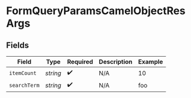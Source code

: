 # FormQueryParamsCamelObjectResArgs


## Fields

| Field              | Type               | Required           | Description        | Example            |
| ------------------ | ------------------ | ------------------ | ------------------ | ------------------ |
| `itemCount`        | *string*           | :heavy_check_mark: | N/A                | 10                 |
| `searchTerm`       | *string*           | :heavy_check_mark: | N/A                | foo                |